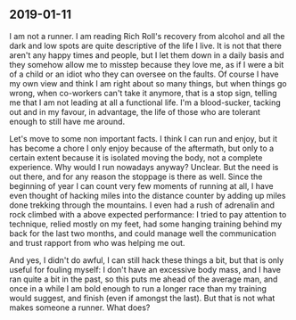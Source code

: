 ## 2019-01-11

I am not a runner. I am reading Rich Roll's recovery from alcohol and all the dark and low spots are quite descriptive of the life I live. It is not that there aren't any happy times and people, but I let them down in a daily basis and they somehow allow me to misstep because they love me, as if I were a bit of a child or an idiot who they can oversee on the faults. Of course I have my own view and think I am right about so many things, but when things go wrong, when co-workers can't take it anymore, that is a stop sign, telling me that I am not leading at all a functional life. I'm a blood-sucker, tacking out and in my favour, in advantage, the life of those who are tolerant enough to still have me around.

Let's move to some non important facts. I think I can run and enjoy, but it has become a chore I only enjoy because of the aftermath, but only to a certain extent because it is isolated moving the body, not a complete experience. Why would I run nowadays anyway? Unclear. But the need is out there, and for any reason the stoppage is there as well. Since the beginning of year I can count very few moments of running at all, I have even thought of hacking miles into the distance counter by adding up miles done trekking through the mountains. I even had a rush of adrenalin and rock climbed with a above expected performance: I tried to pay attention to technique, relied mostly on my feet, had some hanging training behind my back for the last two months, and could manage well the communication and trust rapport from who was helping me out.

And yes, I didn't do awful, I can still hack these things a bit, but that is only useful for fouling myself: I don't have an excessive body mass, and I have ran quite a bit in the past, so this puts me ahead of the average man, and once in a while I am bold enough to run a longer race than my training would suggest, and finish (even if amongst the last). But that is not what makes someone a runner. What does?

